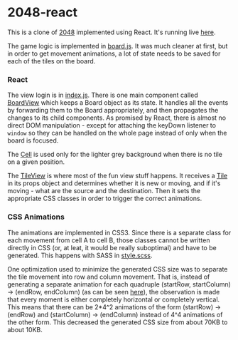 2048-react
==========

This is a clone of [2048](http://gabrielecirulli.github.io/2048/) implemented using React. It's running live [here](http://ivanvergiliev.github.io/2048-react/).

The game logic is implemented in [board.js](https://github.com/IvanVergiliev/2048-react/blob/master/src/board.js). It was much cleaner at first, but in order to get movement animations, a lot of state needs to be saved for each of the tiles on the board.

### React

The view login is in [index.js](https://github.com/IvanVergiliev/2048-react/blob/master/src/index.js). There is one main component called [BoardView](https://github.com/IvanVergiliev/2048-react/blob/30455294382b403ad8944c473d5f1f06d5813096/src/index.js#L3-L72) which keeps a Board object as its state. It handles all the events by forwarding them to the Board appropriately, and then propagates the changes to its child components. As promised by React, there is almost no direct DOM manipulation - except for attaching the keyDown listener to ```window``` so they can be handled on the whole page instead of only when the board is focused.

The [Cell](https://github.com/IvanVergiliev/2048-react/blob/30455294382b403ad8944c473d5f1f06d5813096/src/index.js#L74-L83) is used only for the lighter grey background when there is no tile on a given position.

The [TileView](https://github.com/IvanVergiliev/2048-react/blob/30455294382b403ad8944c473d5f1f06d5813096/src/index.js#L85-L118) is where most of the fun view stuff happens. It receives a [Tile](https://github.com/IvanVergiliev/2048-react/blob/30455294382b403ad8944c473d5f1f06d5813096/src/board.js#L14-L23) in its props object and determines whether it is new or moving, and if it's moving - what are the source and the destination. Then it sets the appropriate CSS classes in order to trigger the correct animations.

### CSS Animations

The animations are implemented in CSS3. Since there is a separate class for each movement from cell A to cell B, those classes cannot be written directly in CSS (or, at leat, it would be really suboptimal) and have to be generated. This happens with SASS in [style.scss](https://github.com/IvanVergiliev/2048-react/blob/30455294382b403ad8944c473d5f1f06d5813096/src/style.scss).

One optimization used to minimize the generated CSS size was to separate the tile movement into row and column movement. That is, instead of generating a separate animation for each quadruple (startRow, startColumn) -> (endRow, endColumn) (as can be seen [here](https://github.com/IvanVergiliev/2048-react/blob/e001a9dbe89e69540cb619f98e9f38c7dfb80e1a/style.scss#L10-L35)), the observation is made that every moment is either completely horizontal or completely vertical. This means that there can be 2*4^2 animations of the form (startRow) -> (endRow) and (startColumn) -> (endColumn) instead of 4^4 animations of the other form. This decreased the generated CSS size from about 70KB  to about 10KB.
